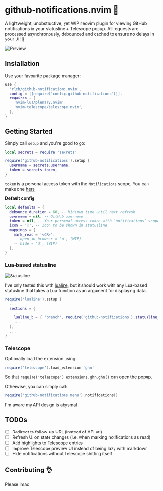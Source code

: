 # github-notifications.nvim :bell:

A lightweight, unobstructive, yet WIP neovim plugin for viewing GitHub notifications in your statusline + Telescope popup.
All requests are processed asynchronously, debounced and cached to ensure no delays in your UI! :rocket:

![Preview](https://imgur.com/F6CzZ8O.png)

## Installation

Use your favourite package manager:

```lua
use {
  'rlch/github-notifications.nvim',
  config = [[require('config.github-notifications')]],
  requires = {
    'nvim-lua/plenary.nvim',
    'nvim-telescope/telescope.nvim',
  },
}
```

## Getting Started

Simply call `setup` and you're good to go:

```lua
local secrets = require 'secrets'

require('github-notifications').setup {
  username = secrets.username,
  token = secrets.token,
}
```

`token` is a personal access token with the `Notifications` scope. You can make one [here](https://github.com/settings/tokens)

**Default config**:

```lua
local defaults = {
  debounce_duration = 60, -- Minimum time until next refresh
  username = nil, -- GitHub username
  token = nil, -- Your personal access token with `notifications` scope
  icon = '', -- Icon to be shown in statusline
  mappings = {
    mark_read = '<CR>',
    -- open_in_browser = 'o', (WIP)
    -- hide = 'd', (WIP)
  },
}
```

### Lua-based statusline 

![Statusline](https://imgur.com/4JAnmvE.png)

I've only tested this with [lualine](https://github.com/hoob3rt/lualine.nvim), but it should work with any Lua-based statusline that takes a Lua function as an argument for displaying data.

```lua
require('lualine').setup {
  ...
  sections = {
    ...
    lualine_b = { 'branch', require('github-notifications').statusline_notification_count },
    ...
  },
  ...
}
```

### Telescope

Optionally load the extension using:

```lua
require('telescope').load_extension 'ghn'
```

So that `require('telescope').extensions.ghn.ghn()` can open the popup.

Otherwise, you can simply call:

```lua
require('github-notifications.menu').notifications()
```

I'm aware my API design is abysmal

## TODOs

- [ ] Redirect to follow-up URL (instead of API url)
- [ ] Refresh UI on state changes (i.e. when marking notifications as read)
- [ ] Add highlights to Telescope entries
- [ ] Improve Telescope preview UI instead of being lazy with markdown
- [ ] Hide notifications without Telescope shitting itself

## Contributing :ok_hand:

Please lmao
